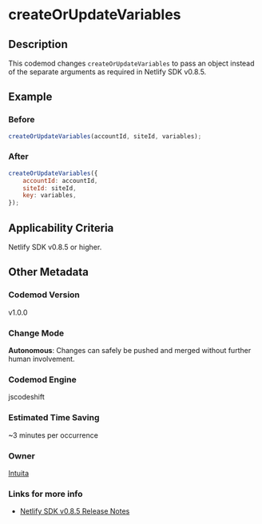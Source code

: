 # createOrUpdateVariables

## Description

This codemod changes `createOrUpdateVariables` to pass an object instead of the separate arguments as required in Netlify SDK v0.8.5.

## Example

### Before

```jsx
createOrUpdateVariables(accountId, siteId, variables);
```

### After

```jsx
createOrUpdateVariables({
	accountId: accountId,
	siteId: siteId,
	key: variables,
});
```

## Applicability Criteria

Netlify SDK v0.8.5 or higher.

## Other Metadata

### Codemod Version

v1.0.0

### Change Mode

**Autonomous**: Changes can safely be pushed and merged without further human involvement.

### **Codemod Engine**

jscodeshift

### Estimated Time Saving

~3 minutes per occurrence

### Owner

[Intuita](https://github.com/codemod-com)

### Links for more info

-   [Netlify SDK v0.8.5 Release Notes](https://sdk.netlify.com/release-notes/#085)
